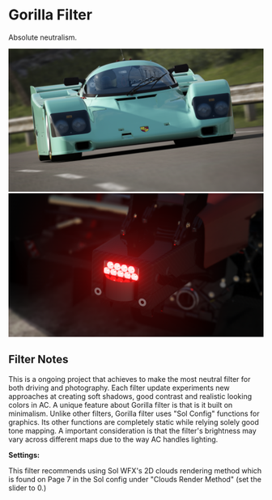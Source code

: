 # Gorilla Filter
Absolute neutralism.

![](../../../src/gorilla/Screenshot_ks_porsche_962c_longtail_ks_highlands_22-8-121-20-43-9.png)
![](../../../src/gorilla/Screenshot_rss_formula_americas_2020_lilski_watkins_glen_22-8-121-21-17-20-1.png)

## Filter Notes
This is a ongoing project that achieves to make the most neutral filter for both driving and photography. Each filter update experiments new approaches at creating soft shadows, good contrast and realistic looking colors in AC. A unique feature about Gorilla filter is that is it built on minimalism. Unlike other filters, Gorilla filter uses "Sol Config" functions for graphics. Its other functions are completely static while relying solely good tone mapping. A important consideration is that the filter's brightness may vary across different maps due to the way AC handles lighting.

**Settings:**

This filter recommends using Sol WFX's 2D clouds rendering method which is found on Page 7 in the Sol config under "Clouds Render Method" (set the slider to 0.)
